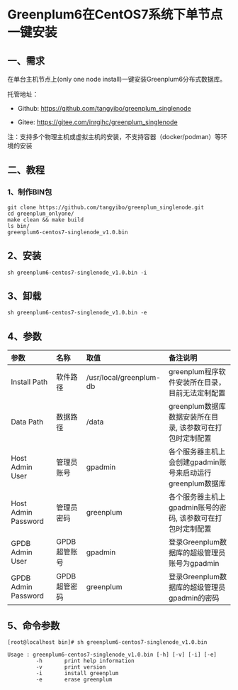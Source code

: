 # Greenplum6在CentOS7系统下单节点一键安装

## 一、需求

在单台主机节点上(only one node install)一键安装Greenplum6分布式数据库。

托管地址：

- Github: https://github.com/tangyibo/greenplum_singlenode

- Gitee: https://gitee.com/inrgihc/greenplum_singlenode

注：支持多个物理主机或虚拟主机的安装，不支持容器（docker/podman）等环境的安装

## 二、教程

### 1、制作BIN包

```
git clone https://github.com/tangyibo/greenplum_singlenode.git
cd greenplum_onlyone/
make clean && make build
ls bin/
greenplum6-centos7-singlenode_v1.0.bin

```

## 2、安装

```
sh greenplum6-centos7-singlenode_v1.0.bin -i
```

## 3、卸载

```
sh greenplum6-centos7-singlenode_v1.0.bin -e
```

## 4、参数

| 参数 | 名称 | 取值 | 备注说明 |
| :------| :------ | :------ | :------ |
| Install Path | 软件路径 | /usr/local/greenplum-db | greenplum程序软件安装所在目录，目前无法定制配置 |
| Data Path | 数据路径 | /data | greenplum数据库数据安装所在目录, 该参数可在打包时定制配置 |
| Host Admin User | 管理员账号 | gpadmin | 各个服务器主机上会创建gpadmin账号来启动运行greenplum数据库 |
| Host Admin Password | 管理员密码 | greenplum | 各个服务器主机上gpadmin账号的密码, 该参数可在打包时定制配置|
| GPDB Admin User | GPDB超管账号 | gpadmin | 登录Greenplum数据库的超级管理员账号为gpadmin |
| GPDB Admin Password| GPDB超管密码 | greenplum | 登录Greenplum数据库的超级管理员gpadmin的密码 |

## 5、命令参数

```
[root@localhost bin]# sh greenplum6-centos7-singlenode_v1.0.bin

Usage : greenplum6-centos7-singlenode_v1.0.bin [-h] [-v] [-i] [-e]
         -h       print help information
         -v       print version
         -i       install greenplum
         -e       erase greenplum
```
